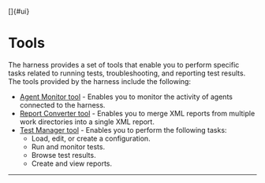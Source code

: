 
[]{#ui}

# Tools

The harness provides a set of tools that enable you to perform specific tasks related to running
tests, troubleshooting, and reporting test results. The tools provided by the harness include the
following:

-   [Agent Monitor tool](agentMonitor.html) - Enables you to monitor the activity of agents
    connected to the harness.
-   [Report Converter tool](reportMerge.html) - Enables you to merge XML reports from multiple work
    directories into a single XML report.
-   [Test Manager tool](window.html) - Enables you to perform the following tasks:
    -   Load, edit, or create a configuration.
    -   Run and monitor tests.
    -   Browse test results.
    -   Create and view reports.

----------------------------------------------------------------------------------------------------



